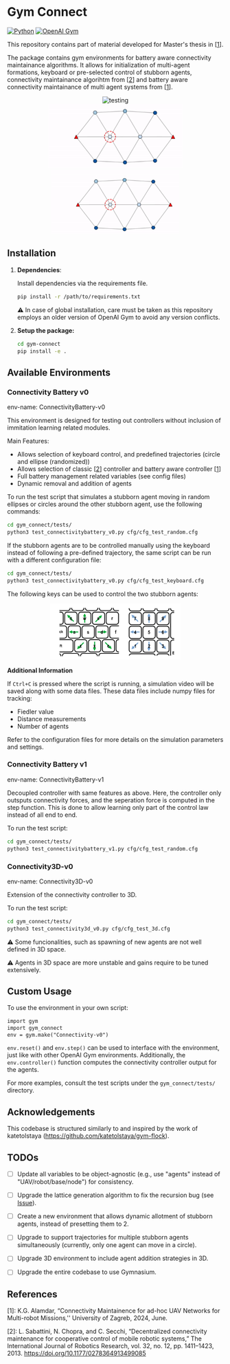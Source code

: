 # Gym Connect

[![Python](https://img.shields.io/badge/Python-3.7%20or%20later-blue.svg)](https://www.python.org/downloads/)
[![OpenAI Gym](https://img.shields.io/badge/OpenAI%20Gym-v0.11.0-blue.svg)](https://github.com/openai/gym)


This repository contains part of material developed for Master's thesis in [<a href="#ref1">1</a>].

The package contains gym environments for battery aware connectivity maintainance algorithms. It allows for initialization of multi-agent formations, keyboard or pre-selected control of stubborn agents, connectivity maintainance algorihtm from [<a href="#ref2">2</a>] and battery aware connectivity maintainance of multi agent systems from [<a href="#ref2">1</a>]. 

<div align="center">
    <img src="/media/classic.gif" alt="testing" height="240">
</div>

<div align="center">
    <img src="/media/near.gif" alt="testing" height="150"><img src="/media/base.gif" alt="testing" height="150">
</div>

## Installation

1. **Dependencies**: 

    Install dependencies via the requirements file.

    ```bash
    pip install -r /path/to/requirements.txt
    ```

    ⚠️ In case of global installation, care must be taken as this repository employs an older version of OpenAI Gym to avoid any version conflicts.

2. **Setup the package:**

    ```bash
    cd gym-connect
    pip install -e . 
    ```

## Available Environments

### Connectivity Battery v0

env-name: ConnectivityBattery-v0

This environment is designed for testing out controllers without inclusion of immitation learning related modules.

Main Features:
- Allows selection of keyboard control, and predefined trajectories (circle and ellipse (randomized))
- Allows selection of classic [<a href="#ref2">2</a>] controller and battery aware controller [<a href="#ref1">1</a>]
- Full battery management related variables (see config files)
- Dynamic removal and addition of agents

To run the test script that simulates a stubborn agent moving in random ellipses or circles around the other stubborn agent, use the following commands:

```bash
cd gym_connect/tests/
python3 test_connectivitybattery_v0.py cfg/cfg_test_random.cfg
```

If the stubborn agents are to be controlled manually using the keyboard instead of following a pre-defined trajectory, the same script can be run with a different configuration file:

```bash
cd gym_connect/tests/
python3 test_connectivitybattery_v0.py cfg/cfg_test_keyboard.cfg
```

The following keys can be used to control the two stubborn agents:

<div align="center">
    <img src="/media/keyboard.png" alt="testing" height="130">
</div>

**Additional Information**

If `Ctrl+C` is pressed where the script is running, a simulation video will be saved along with some data files. These data files include numpy files for tracking:

- Fiedler value
- Distance measurements
- Number of agents 

Refer to the configuration files for more details on the simulation parameters and settings.

### Connectivity Battery v1

env-name: ConnectivityBattery-v1

Decoupled controller with same features as above. Here, the controller only outsputs connectivity forces, and the seperation force is computed in the step function. This is done to allow learning only part of the control law instead of all end to end.

To run the test script:

```bash
cd gym_connect/tests/
python3 test_connectivitybattery_v1.py cfg/cfg_test_random.cfg
```

### Connectivity3D-v0

env-name: Connectivity3D-v0

Extension of the connectivity controller to 3D.

To run the test script:

```bash
cd gym_connect/tests/
python3 test_connectivity3d_v0.py cfg/cfg_test_3d.cfg
```

⚠️ Some funcionalities, such as spawning of new agents are not well defined in 3D space.

⚠️ Agents in 3D space are more unstable and gains require to be tuned extensively. 

## Custom Usage

To use the environment in your own script:

~~~~
import gym  
import gym_connect
env = gym.make("Connectivity-v0") 
~~~~

`env.reset()` and `env.step()` can be used to interface with the environment, just like with other OpenAI Gym environments. Additionally, the `env.controller()` function computes the connectivity controller output for the agents.

For more examples, consult the test scripts under the ```gym_connect/tests/``` directory.

## Acknowledgements

This codebase is structured similarly to and inspired by the work of katetolstaya (https://github.com/katetolstaya/gym-flock).

## TODOs
- [ ] Update all variables to be object-agnostic (e.g., use "agents" instead of "UAV/robot/base/node") for consistency.
- [ ] Upgrade the lattice generation algorithm to fix the recursion bug (see [Issue](https://github.com/KhAlamdar11/gym-connect/issues/1)).
- [ ] Create a new environment that allows dynamic allotment of stubborn agents, instead of presetting them to 2.
- [ ] Upgrade to support trajectories for multiple stubborn agents simultaneously (currently, only one agent can move in a circle).
- [ ] Upgrade 3D environment to include agent addition strategies in 3D.
- [ ] Upgrade the entire codebase to use Gymnasium.



## References

<a id="ref1"></a>
[1]: K.G. Alamdar, “Connectivity Maintainence for ad-hoc UAV Networks for Multi-robot Missions,'' University of Zagreb, 2024, June.

<a id="ref2"></a>
[2]: L. Sabattini, N. Chopra, and C. Secchi, “Decentralized connectivity maintenance for cooperative control of mobile  robotic systems,” The International Journal of Robotics Research, vol. 32, no. 12, pp. 1411–1423, 2013. https://doi.org/10.1177/0278364913499085


